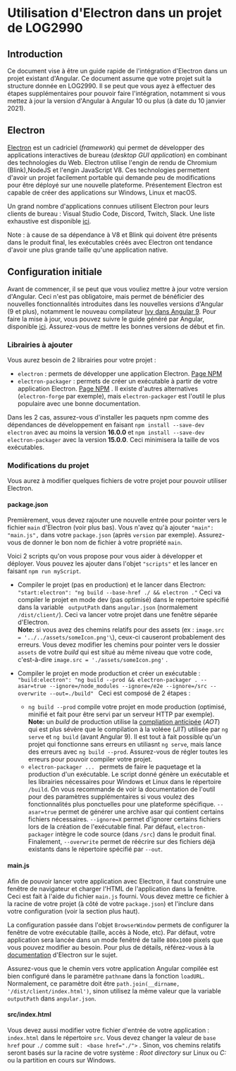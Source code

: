 # Utilisation d'Electron dans un projet de LOG2990

## Introduction

Ce document vise à être un guide rapide de l'intégration d'Electron dans un projet existant d'Angular. Ce document assume que votre projet suit la structure donnée en LOG2990. Il se peut que vous ayez à effectuer des étapes supplémentaires pour pouvoir faire l'intégration, notamment si vous mettez à jour la version d'Angular à Angular 10 ou plus (à date du 10 janvier 2021).

## Electron

[Electron](https://www.electronjs.org/) est un cadriciel (_framework_) qui permet de développer des applications interactives de bureau (_desktop GUI application_) en combinant des technologies du Web. Electron utilise l'engin de rendu de Chromium (Blink),NodeJS et l'engin JavaScript V8. Ces technologies permettent d'avoir un projet facilement portable qui demande peu de modifications pour être déployé sur une nouvelle plateforme. Présentement Electron est capable de créer des applications sur Windows, Linux et macOS.

Un grand nombre d'applications connues utilisent Electron pour leurs clients de bureau : Visual Studio Code, Discord, Twitch, Slack. Une liste exhaustive est disponible [ici](https://www.electronjs.org/apps).

Note : à cause de sa dépendance à V8 et Blink qui doivent être présents dans le produit final, les exécutables créés avec Electron ont tendance d'avoir une plus grande taille qu'une application native.

## Configuration initiale

Avant de commencer, il se peut que vous vouliez mettre à jour votre version d'Angular. Ceci n'est pas obligatoire, mais permet de bénéficier des nouvelles fonctionnalités introduites dans les nouvelles versions d'Angular (9 et plus), notamment le nouveau compilateur [Ivy dans Angular 9](https://blog.angular.io/version-9-of-angular-now-available-project-ivy-has-arrived-23c97b63cfa3). Pour faire la mise à jour, vous pouvez suivre le guide généré par Angular, disponible [ici](https://update.angular.io/). Assurez-vous de mettre les bonnes versions de début et fin.

### Librairies à ajouter

Vous aurez besoin de 2 librairies pour votre projet :

- `electron` : permets de développer une application Electron. [Page NPM](https://www.npmjs.com/package/electron)
- `electron-packager` : permets de créer un exécutable à partir de votre application Electron. [Page NPM](https://www.npmjs.com/package/electron-packager) . Il existe d'autres alternatives (`electron-forge` par exemple), mais `electron-packager` est l'outil le plus populaire avec une bonne documentation.

Dans les 2 cas, assurez-vous d'installer les paquets npm comme des dépendances de développement en faisant `npm install --save-dev electron` avec au moins la version **16.0.0** et `npm install --save-dev electron-packager` avec la version **15.0.0**. Ceci minimisera la taille de vos exécutables.

### Modifications du projet

Vous aurez à modifier quelques fichiers de votre projet pour pouvoir utiliser Electron.

#### package.json

Premièrement, vous devez rajouter une nouvelle entrée pour pointer vers le fichier `main` d'Electron (voir plus bas). Vous n'avez qu'à ajouter `"main": "main.js",` dans votre `package.json` (après `version` par exemple). Assurez-vous de donner le bon nom de fichier à votre propriété `main`.

Voici 2 scripts qu'on vous propose pour vous aider à développer et déployer. Vous pouvez les ajouter dans l'objet `"scripts"` et les lancer en faisant `npm run myScript`.

- Compiler le projet (pas en production) et le lancer dans Electron: `"start:electron": "ng build --base-href ./ && electron ."` Ceci va compiler le projet en mode dev (pas optimisé) dans le repertoire spécifié dans la variable ` outputPath` dans `angular.json` (normalement `/dist/client/`). Ceci va lancer votre projet dans une fenêtre séparée d'Electron.  
   **Note:** si vous avez des chemins relatifs pour des assets (ex : `image.src = '../../assets/someIcon.png'\`), ceux-ci causeront probablement des erreurs. Vous devez modifier les chemins pour pointer vers le dossier `assets` de votre _build_ qui est situé au même niveau que votre code, c'est-à-dire `image.src = './assets/someIcon.png'` .

- Compiler le projet en mode production et créer un exécutable : `"build:electron": "ng build --prod && electron-packager . --asar=true --ignore=/node_modules --ignore=/e2e --ignore=/src --overwrite --out=./build" ` Ceci est composé de 2 étapes :
  - `ng build --prod` compile votre projet en mode production (optimisé, minifié et fait pour être servi par un serveur HTTP par exemple). **Note:** un _build_ de production utilise la [compliation anticipée](https://angular.io/guide/aot-compiler) (_AOT_) qui est plus sévère que le compilation à la voléee (_JIT_) utilisée par `ng serve` et `ng build` (avant Angular 9). Il est tout à fait possible qu'un projet qui fonctionne sans erreurs en utiliasnt `ng serve`, mais lance des erreurs avec `ng build --prod`. Assurez-vous de régler toutes les erreurs pour pouvoir compiler votre projet.
  - `electron-packager ... ` permets de faire le paquetage et la production d'un exécutable. Le script donné génère un exécutable et les librairies nécessaires pour Windows et Linux dans le répertoire `/build`. On vous recommande de voir la documentation de l'outil pour des paramètres supplémentaires si vous voulez des fonctionnalités plus ponctuelles pour une plateforme spécifique. `--asar=true` permet de générer une archive asar qui contient certains fichiers nécessaires. `--ignore=X` permet d'ignorer certains fichiers lors de la création de l'exécutable final. Par défaut, `electron-packager` intègre le code source (dans `/src`) dans le produit final. Finalement, `--overwrite` permet de réécrire sur des fichiers déjà existants dans le répertoire spécifié par `--out`.

#### main.js

Afin de pouvoir lancer votre application avec Electron, il faut construire une fenêtre de navigateur et charger l'HTML de l'application dans la fenêtre. Ceci est fait à l'aide du fichier `main.js` fourni. Vous devez mettre ce fichier à la racine de votre projet (à côté de votre `package.json`) et l'inclure dans votre configuration (voir la section plus haut).

La configuration passée dans l'objet `BrowserWindow` permets de configurer la fenêtre de votre exécutable (taille, accès à Node, etc). Par défaut, votre application sera lancée dans un mode fenêtré de taille `800x1000` pixels que vous pouvez modifier au besoin. Pour plus de détails, référez-vous à la [documentation](https://www.electronjs.org/docs/api/browser-window) d'Electron sur le sujet.

Assurez-vous que le chemin vers votre application Angular compilée est bien configuré dans le paramètre `pathname` dans la fonction `loadURL`. Normalement, ce paramètre doit être `path.join(__dirname, '/dist/client/index.html')`, sinon utilisez la même valeur que la variable ` outputPath` dans `angular.json`.

#### src/index.html

Vous devez aussi modifier votre fichier d'entrée de votre application : `index.html` dans le répertoire `src`. Vous devez changer la valeur de `base href` pour `./` comme suit : ` <base href="./">` . Sinon, vos chemins relatifs seront basés sur la racine de votre système : _Root directory_ sur Linux ou _C:_ ou la partition en cours sur Windows.